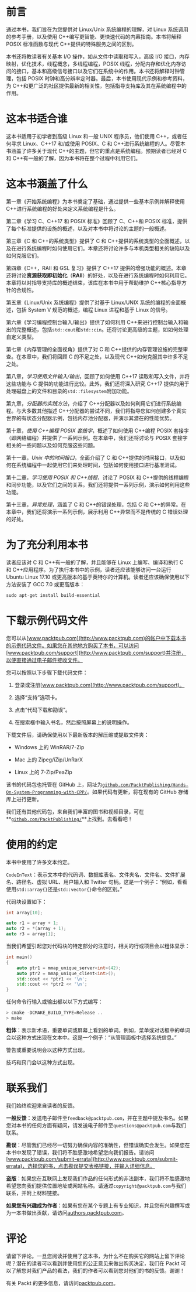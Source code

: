 # 前言

通过本书，我们旨在为您提供对 Linux/Unix 系统编程的理解，对 Linux 系统调用的参考手册，以及使用 C++编写更智能、更快速代码的内幕指南。本书将解释 POSIX 标准函数与现代 C++提供的特殊服务之间的区别。

本书还将教读者有关基本 I/O 操作，如从文件中读取和写入，高级 I/O 接口，内存映射，优化技术，线程概念，多线程编程，POSIX 线程，分配内存和优化内存访问的接口，基本和高级信号接口以及它们在系统中的作用。本书还将解释时钟管理，包括 POSIX 时钟和高分辨率定时器。最后，本书使用现代示例和参考资料，为 C++和更广泛的社区提供最新的相关性，包括指导支持库及其在系统编程中的作用。

# 这本书适合谁

这本书适用于初学者到高级 Linux 和一般 UNIX 程序员，他们使用 C++，或者任何寻求 Linux、C++17 和/或使用 POSIX、C 和 C++进行系统编程的人。尽管本书涵盖了许多关于现代 C++的主题，但它的重点是系统编程。预期读者已经对 C 和 C++有一般的了解，因为本书将在整个过程中利用它们。

# 这本书涵盖了什么

第一章《开始系统编程》为本书奠定了基础，通过提供一些基本示例并解释使用 C++进行系统编程的好处来定义系统编程是什么。

第二章《学习 C、C++17 和 POSIX 标准》回顾了 C、C++和 POSIX 标准，提供了每个标准提供的设施的概述，以及对本书中将讨论的主题的一般概述。

第三章《C 和 C++的系统类型》提供了 C 和 C++提供的系统类型的全面概述，以及在进行系统编程时如何使用它们。本章还将讨论许多与本机类型相关的缺陷以及如何克服它们。

第四章《C++，RAII 和 GSL 复习》提供了 C++17 提供的增强功能的概述。本章还将讨论**资源获取即初始化**（**RAII**）的好处，以及在进行系统编程时如何利用它。本章将以对指导支持库的概述结束，该库在本书中用于帮助维护 C++核心指导方针的合规性。

第五章《Linux/Unix 系统编程》提供了对基于 Linux/UNIX 系统的编程的全面概述，包括 System V 规范的概述，编程 Linux 进程和基于 Linux 的信号。

第六章《学习编程控制台输入/输出》提供了如何利用 C++来进行控制台输入和输出的完整概述，包括`std::cout`和`std::cin`。还将讨论更高级的主题，如如何处理自定义类型。

第七章《内存管理的全面视角》提供了对 C 和 C++提供的内存管理设施的完整审查。在本章中，我们将回顾 C 的不足之处，以及现代 C++如何克服其中许多不足之处。

第八章，*学习使用文件输入/输出*，回顾了如何使用 C++17 读取和写入文件，并将这些功能与 C 提供的功能进行比较。此外，我们还将深入研究 C++17 提供的用于处理磁盘上的文件和目录的`std::filesystem`附加功能。

第九章，*分配器的实践方法*，介绍了 C++分配器以及如何利用它们进行系统编程。与大多数其他描述 C++分配器的尝试不同，我们将指导您如何创建多个真实世界的有状态分配器示例，包括内存池分配器，并演示其潜在的性能优势。

第十章，*使用 C++编程 POSIX 套接字*，概述了如何使用 C++编程 POSIX 套接字（即网络编程）并提供了一系列示例。在本章中，我们还将讨论与 POSIX 套接字相关的一些问题以及如何克服这些问题。

第十一章，*Unix 中的时间接口*，全面介绍了 C 和 C++提供的时间接口，以及如何在系统编程中一起使用它们来处理时间，包括如何使用接口进行基准测试。

第十二章，*学习使用 POSIX 和 C++线程*，讨论了 POSIX 和 C++提供的线程编程和同步功能，以及它们之间的关系。我们还将提供一系列示例，演示如何利用这些功能。

第十三章，*异常处理*，涵盖了 C 和 C++的错误处理，包括 C 和 C++的异常。在本章中，我们还将演示一系列示例，展示利用 C++异常而不是传统的 C 错误处理的好处。

# 为了充分利用本书

读者应该对 C 和 C++有一般的了解，并且能够在 Linux 上编写、编译和执行 C 和 C++应用程序。为了执行本书中的示例，读者还应该能够访问一台运行 Ubuntu Linux 17.10 或更高版本的基于英特尔的计算机。读者还应该确保使用以下方法安装了 GCC 7.0 或更高版本：

```cpp
sudo apt-get install build-essential
```

# 下载示例代码文件

您可以从[www.packtpub.com](http://www.packtpub.com)的帐户中下载本书的示例代码文件。如果您在其他地方购买了本书，可以访问[www.packtpub.com/support](http://www.packtpub.com/support)并注册，以便直接通过电子邮件接收文件。

您可以按照以下步骤下载代码文件：

1.  登录或注册[www.packtpub.com](http://www.packtpub.com/support)。

1.  选择“支持”选项卡。

1.  点击“代码下载和勘误”。

1.  在搜索框中输入书名，然后按照屏幕上的说明操作。

下载文件后，请确保使用以下最新版本的解压缩或提取文件夹：

+   Windows 上的 WinRAR/7-Zip

+   Mac 上的 Zipeg/iZip/UnRarX

+   Linux 上的 7-Zip/PeaZip

该书的代码包也托管在 GitHub 上，网址为[`github.com/PacktPublishing/Hands-On-System-Programming-with-CPP/`](https://github.com/PacktPublishing/Hands-On-System-Programming-with-CPP/)。如果代码有更新，将在现有的 GitHub 存储库上进行更新。

我们还有其他代码包，来自我们丰富的图书和视频目录，可在**[`github.com/PacktPublishing/`](https://github.com/PacktPublishing/)**上找到。去看看吧！

# 使用的约定

本书中使用了许多文本约定。

`CodeInText`：表示文本中的代码词、数据库表名、文件夹名、文件名、文件扩展名、路径名、虚拟 URL、用户输入和 Twitter 句柄。这是一个例子：“例如，看看使用`std::array{}`还是`std::vector{}`命令的区别。”

代码块设置如下：

```cpp
int array[10];

auto r1 = array + 1;
auto r2 = *(array + 1);
auto r3 = array[1];
```

当我们希望引起您对代码块的特定部分的注意时，相关的行或项目会以粗体显示：

```cpp
int main()
{
    auto ptr1 = mmap_unique_server<int>(42);
    auto ptr2 = mmap_unique_client<int>();
    std::cout << *ptr1 << '\n';
    std::cout << *ptr2 << '\n';
}
```

任何命令行输入或输出都以以下方式编写：

```cpp
> cmake -DCMAKE_BUILD_TYPE=Release ..
> make
```

**粗体**：表示新术语，重要单词或屏幕上看到的单词。例如，菜单或对话框中的单词会以这种方式出现在文本中。这是一个例子：“从管理面板中选择系统信息。”

警告或重要说明会以这种方式出现。

技巧和窍门会以这种方式出现。

# 联系我们

我们始终欢迎来自读者的反馈。

**一般反馈**：发送电子邮件至`feedback@packtpub.com`，并在主题中提及书名。如果您对本书的任何方面有疑问，请发送电子邮件至`questions@packtpub.com`与我们联系。

**勘误**：尽管我们已经尽一切努力确保内容的准确性，但错误确实会发生。如果您在本书中发现了错误，我们将不胜感激地希望您向我们报告。请访问[www.packtpub.com/submit-errata](http://www.packtpub.com/submit-errata)，选择您的书，点击勘误提交表格链接，并输入详细信息。

**盗版**：如果您在互联网上发现我们作品的任何形式的非法副本，我们将不胜感激地希望您向我们提供位置地址或网站名称。请通过`copyright@packtpub.com`与我们联系，并附上材料链接。

**如果您有兴趣成为作者**：如果有您在某个专题上有专业知识，并且您有兴趣撰写或为一本书做出贡献，请访问[authors.packtpub.com](http://authors.packtpub.com/)。

# 评论

请留下评论。一旦您阅读并使用了这本书，为什么不在购买它的网站上留下评论呢？潜在的读者可以看到并使用您的公正意见来做出购买决定，我们在 Packt 可以了解您对我们产品的看法，我们的作者可以看到您对他们的书的反馈。谢谢！

有关 Packt 的更多信息，请访问[packtpub.com](https://www.packtpub.com/)。
